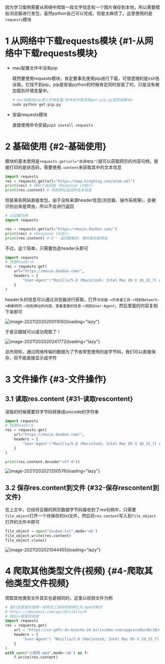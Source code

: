 因为学习案例需要从网络中爬取一段文字信息和一个图片保存到本地，所以需要模拟浏览器进行发包，虽然python自己可以完成，但是太麻烦了，这里使用的是`requests`模块

# 1 从网络中下载requests模块 {#1-从网络中下载requests模块}

-   mac配置文件中没有pip

    既然要使用requests模块，肯定要事先使用pip进行下载，可很遗憾的是zsh告诉我，它找不到pip，pip是安装python的时候肯定同时安装了的，只是没有被加载到环境变量中。

    ``` python
    # mac电脑加pip进入环境变量(原本命令意思是get-pip.py是安装脚本)
    sudo python get-pip.py
    ```

-   安装requests模块

    直接使用命令安装`pip3 install requests`

# 2 基础使用 {#2-基础使用}

模块的基本使用是`requests.get(url="资源地址")`就可以获取网页的内容句柄，直接打印的是状态码，需要使用`.content`来获取其中的文本信息

``` python
import requests
res = requests.get(url="https://www.kinghtxg.com/atom.xml")
print(res) # 得到了返回值 <Response [200]>
print(res.content) # 得到网址返回的文本信息
```

但是某些网站直接发包，由于没有来源header信息(浏览器、操作系统等)，会被识别出来是爬虫，所以不会进行返回

``` python
# 以豆瓣为例
import requests

res = requests.get(url="https://movie.douban.com/")
print(res) # <Response [418]>
print(res.content) # b'' 返回数据空，被检查到是爬虫
```

不过，这个简单，只需要伪造header头即可

``` python
import requests
# 伪造header头
res = requests.get(
    url="https://movie.douban.com/",
    headers = {
        "User-Agent":"Mozilla/5.0 (Macintosh; Intel Mac OS X 10_15_7) AppleWebKit/537.36 (KHTML, like Gecko) Chrome/96.0.4664.55 Safari/537.36"
    }
)
```

header头的信息可以通过浏览器进行获取，打开`浏览器->开发者工具->找到Network->刷新网页->找到弹出的内容，查看里面的信息->找到User-Agent`，然后里面的内容复制下来即可

![image-20211202020011050](https://skystarry-1251157247.cos.ap-chengdu.myqcloud.com/img/image-20211202020011050.png){loading="lazy"}

于是豆瓣就可以成功爬取了！

![image-20211202020241772](https://skystarry-1251157247.cos.ap-chengdu.myqcloud.com/img/image-20211202020241772.png){loading="lazy"}

总所周知，通过网络传输的数据为了节省带宽使用的是字节码，我们可以直接保存，但不能直接显示成字符

# 3 文件操作 {#3-文件操作}

## 3.1 读取res.content {#31-读取rescontent}

读取的时候需要将字节码转换成unicode的字符串

``` python
import requests
# 伪造header头
res = requests.get(
    url="https://movie.douban.com/",
    headers = {
        "User-Agent":"Mozilla/5.0 (Macintosh; Intel Mac OS X 10_15_7) AppleWebKit/537.36 (KHTML, like Gecko) Chrome/96.0.4664.55 Safari/537.36"
    }
)

print(res.content.decode("utf-8"))
```

![image-20211202021350576](https://skystarry-1251157247.cos.ap-chengdu.myqcloud.com/img/image-20211202021350576.png){loading="lazy"}

## 3.2 保存res.content到文件 {#32-保存rescontent到文件}

在上文中，已经将豆瓣的网页数据字节码接收到了res句柄中，只需要`file_object`打开一个待保存的txt文件，然后将`res.content`写入到`file_object`打开的文件中即可

``` python
file_object = open("douban.txt",mode='wb')
file_object.write(res.content)
file_object.close()
```

![image-20211202021044455](https://skystarry-1251157247.cos.ap-chengdu.myqcloud.com/img/image-20211202021044455.png){loading="lazy"}

# 4 爬取其他类型文件(视频) {#4-爬取其他类型文件视频}

爬取其他类型文件其实也是相同的，这里以视频文件为例

``` python
# 我们这里首先使用一些网页工具将视频转化为.mp4的格式
# https://xbeibeix.com/api/bilibili/#
# 例如小翔哥的视频
import requests
res = requests.get(
    url = "https://cn-gdfs-dx-bcache-24.bilivideo.com/upgcxcode/48/10/429511048/429511048-1-208.mp4?e=ig8euxZM2rNcNbhjnWdVhwdlhzTHhwdVhoNvNC8BqJIzNbfq9rVEuxTEnE8L5F6VnEsSTx0vkX8fqJeYTj_lta53NCM=&uipk=5&nbs=1&deadline=1638972330&gen=playurlv2&os=bcache&oi=242540163&trid=0000120a50459f6b47cf9badf704f8b54b44T&platform=html5&upsig=e72b57331d55a3178f0e77aa3a9e4a41&uparams=e,uipk,nbs,deadline,gen,os,oi,trid,platform&cdnid=60924&mid=0&bvc=vod&nettype=0&bw=369151&orderid=0,1&logo=80000000",
    headers = {
        "User-Agent": "Mozilla/5.0 (Macintosh; Intel Mac OS X 10_15_7) AppleWebKit/537.36 (KHTML, like Gecko) Chrome/87.0.4280.88 Safari/537.36"
    }
)
with open("小翔哥.mp4",mode='wb') as f:
    f.write(res.content)
```